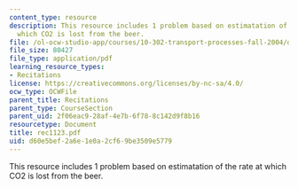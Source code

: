 ```yaml
---
content_type: resource
description: This resource includes 1 problem based on estimatation of the rate at
  which CO2 is lost from the beer.
file: /ol-ocw-studio-app/courses/10-302-transport-processes-fall-2004/d60e5bef2a6e1e0a2cf69be3509e5779_rec1123.pdf
file_size: 80427
file_type: application/pdf
learning_resource_types:
- Recitations
license: https://creativecommons.org/licenses/by-nc-sa/4.0/
ocw_type: OCWFile
parent_title: Recitations
parent_type: CourseSection
parent_uid: 2f06eac9-28af-4e7b-6f78-8c142d9f8b16
resourcetype: Document
title: rec1123.pdf
uid: d60e5bef-2a6e-1e0a-2cf6-9be3509e5779
---
```

This resource includes 1 problem based on estimatation of the rate at which CO2 is lost from the beer.